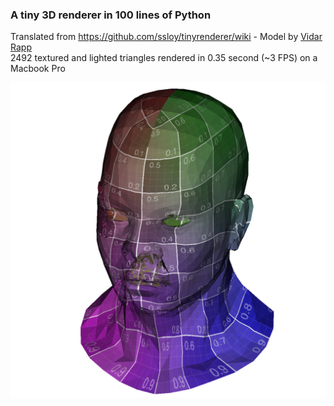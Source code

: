 ### A tiny 3D renderer in 100 lines of Python

Translated from https://github.com/ssloy/tinyrenderer/wiki - Model by [Vidar Rapp](https://se.linkedin.com/in/vidarrapp)  
2492 textured and lighted triangles rendered in 0.35 second (~3 FPS) on a Macbook Pro  

![](./output.png)
